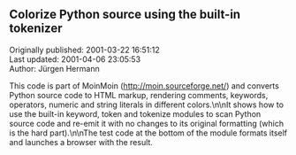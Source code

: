 ## Colorize Python source using the built-in tokenizer  
Originally published: 2001-03-22 16:51:12  
Last updated: 2001-04-06 23:05:53  
Author: Jürgen Hermann  
  
This code is part of MoinMoin (http://moin.sourceforge.net/) and converts Python source code to HTML markup, rendering comments, keywords, operators, numeric and string literals in different colors.\n\nIt shows how to use the built-in keyword, token and tokenize modules to scan Python source code and re-emit it with no changes to its original formatting (which is the hard part).\n\nThe test code at the bottom of the module formats itself and launches a browser with the result.